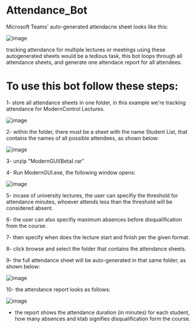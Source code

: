 # Attendance_Bot
Microsoft Teams' auto-generated attendacne sheet looks like this: 

![image](https://user-images.githubusercontent.com/71385220/120803695-7ec5a300-c54c-11eb-8e6d-f15ad22cc78a.png)

tracking attendance for multiple lectures or meetings using these autogenerated sheets would be a tedious task, this bot loops through all attendance sheets, and generate one attendace report for all attendees.

# To use this bot follow these steps:
1- store all attendance sheets in one folder, in this example we're tracking attendance for ModernControl Lectures.

![image](https://user-images.githubusercontent.com/71385220/120804620-8df92080-c54d-11eb-9162-636009954043.png)

2- within the folder, there must be a sheet with the name Student List, that contains the names of all possible attendees, as shown below: 

![image](https://user-images.githubusercontent.com/71385220/120804931-db758d80-c54d-11eb-946f-a76e56847946.png)

3- unzip "ModernGUI(Beta).rar"

4- Run ModernGUI.exe, the following window opens:

![image](https://user-images.githubusercontent.com/71385220/120805382-6c4c6900-c54e-11eb-866b-62917bd8d6e8.png)

5- incase of university lectures, the user can specifiy the threshold for attendance minutes, whoever attends less than the threshold will be considered absent.

6- the user can also specifiy maximum absences before disqualification from the course. 

7- then specify when does the lecture start and finish per the given format. 

8- click browse and select the folder that contains the attendance sheets.

9- the full attendance sheet will be auto-generated in that same folder, as shown below:

![image](https://user-images.githubusercontent.com/71385220/120806252-4d020b80-c54f-11eb-881a-d9643a712169.png)

10- the attendance report looks as follows:

![image](https://user-images.githubusercontent.com/71385220/120806579-b41fc000-c54f-11eb-9160-946dc0b8b6ea.png)

* the report shows the attendance duration (in minutes) for each student, how many absences and ktab signifies disqualification form the course. 
